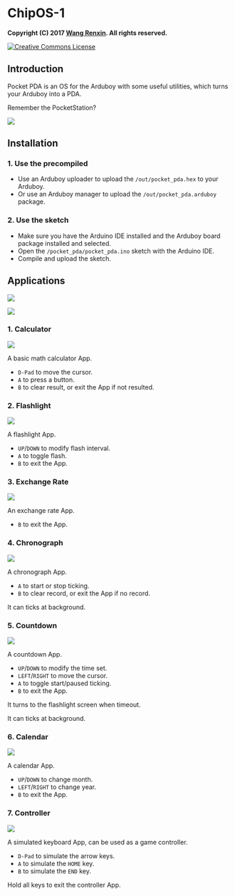 # ChipOS-1

**Copyright (C) 2017 [Wang Renxin](https://github.com/paladin-t/). All rights reserved.**

<a rel="license" href="http://creativecommons.org/licenses/by-sa/4.0/"><img alt="Creative Commons License" style="border-width:0" src="https://i.creativecommons.org/l/by-sa/4.0/80x15.png" /></a>

## Introduction

Pocket PDA is an OS for the Arduboy with some useful utilities, which turns your Arduboy into a PDA.

Remember the PocketStation?

![](img/pocketstation.png)

## Installation

### 1. Use the precompiled

* Use an Arduboy uploader to upload the `/out/pocket_pda.hex` to your Arduboy.
* Or use an Arduboy manager to upload the `/out/pocket_pda.arduboy` package.

### 2. Use the sketch

* Make sure you have the Arduino IDE installed and the Arduboy board package installed and selected.
* Open the `/pocket_pda/pocket_pda.ino` sketch with the Arduino IDE.
* Compile and upload the sketch.

## Applications

![](img/run0.png)

![](img/run1.png)

### 1. Calculator

![](img/app_calc.png)

A basic math calculator App.

* `D-Pad` to move the cursor.
* `A` to press a button.
* `B` to clear result, or exit the App if not resulted.

### 2. Flashlight

![](img/app_light.png)

A flashlight App.

* `UP`/`DOWN` to modify flash interval.
* `A` to toggle flash.
* `B` to exit the App.

### 3. Exchange Rate

![](img/app_exchange.png)

An exchange rate App.

* `B` to exit the App.

### 4. Chronograph

![](img/app_chronograph.png)

A chronograph App.

* `A` to start or stop ticking.
* `B` to clear record, or exit the App if no record.

It can ticks at background.

### 5. Countdown

![](img/app_count.png)

A countdown App.

* `UP`/`DOWN` to modify the time set.
* `LEFT`/`RIGHT` to move the cursor.
* `A` to toggle start/paused ticking.
* `B` to exit the App.

It turns to the flashlight screen when timeout.

It can ticks at background.

### 6. Calendar

![](img/app_calendar.png)

A calendar App.

* `UP`/`DOWN` to change month.
* `LEFT`/`RIGHT` to change year.
* `B` to exit the App.

### 7. Controller

![](img/app_ctrl.png)

A simulated keyboard App, can be used as a game controller.

* `D-Pad` to simulate the arrow keys.
* `A` to simulate the `HOME` key.
* `B` to simulate the `END` key.

Hold all keys to exit the controller App.
